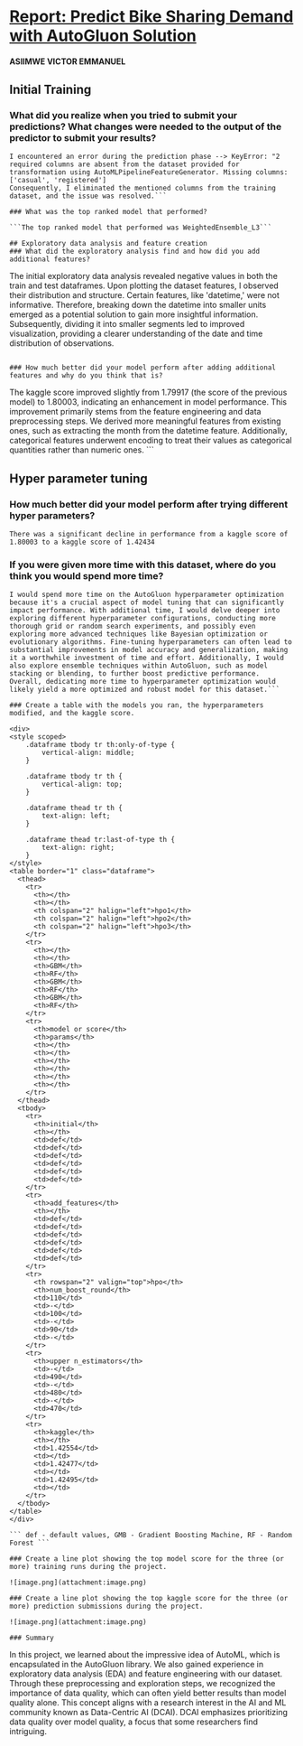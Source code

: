 
# <u>Report: Predict Bike Sharing Demand with AutoGluon Solution</u><br>
#### ASIIMWE VICTOR EMMANUEL

## Initial Training
### What did you realize when you tried to submit your predictions? What changes were needed to the output of the predictor to submit your results?

```
I encountered an error during the prediction phase --> KeyError: "2 required columns are absent from the dataset provided for transformation using AutoMLPipelineFeatureGenerator. Missing columns: ['casual', 'registered']
Consequently, I eliminated the mentioned columns from the training dataset, and the issue was resolved.```

### What was the top ranked model that performed?

```The top ranked model that performed was WeightedEnsemble_L3``` 

## Exploratory data analysis and feature creation
### What did the exploratory analysis find and how did you add additional features?

```
The initial exploratory data analysis revealed negative values in both the train and test dataframes. Upon plotting the dataset features, I observed their distribution and structure. Certain features, like 'datetime,' were not informative. Therefore, breaking down the datetime into smaller units emerged as a potential solution to gain more insightful information. Subsequently, dividing it into smaller segments led to improved visualization, providing a clearer understanding of the date and time distribution of observations. 
```

### How much better did your model perform after adding additional features and why do you think that is?

``` 
The kaggle score improved slightly from 1.79917 (the score of the previous model) to 1.80003, indicating an enhancement in model performance. This improvement primarily stems from the feature engineering and data preprocessing steps. We derived more meaningful features from existing ones, such as extracting the month from the datetime feature. Additionally, categorical features underwent encoding to treat their values as categorical quantities rather than numeric ones. ```

## Hyper parameter tuning
### How much better did your model perform after trying different hyper parameters?

```There was a significant decline in performance from a kaggle score of 1.80003 to a kaggle score of 1.42434```

### If you were given more time with this dataset, where do you think you would spend more time?

```
I would spend more time on the AutoGluon hyperparameter optimization because it's a crucial aspect of model tuning that can significantly impact performance. With additional time, I would delve deeper into exploring different hyperparameter configurations, conducting more thorough grid or random search experiments, and possibly even exploring more advanced techniques like Bayesian optimization or evolutionary algorithms. Fine-tuning hyperparameters can often lead to substantial improvements in model accuracy and generalization, making it a worthwhile investment of time and effort. Additionally, I would also explore ensemble techniques within AutoGluon, such as model stacking or blending, to further boost predictive performance. Overall, dedicating more time to hyperparameter optimization would likely yield a more optimized and robust model for this dataset.```

### Create a table with the models you ran, the hyperparameters modified, and the kaggle score.

<div>
<style scoped>
    .dataframe tbody tr th:only-of-type {
        vertical-align: middle;
    }

    .dataframe tbody tr th {
        vertical-align: top;
    }

    .dataframe thead tr th {
        text-align: left;
    }

    .dataframe thead tr:last-of-type th {
        text-align: right;
    }
</style>
<table border="1" class="dataframe">
  <thead>
    <tr>
      <th></th>
      <th></th>
      <th colspan="2" halign="left">hpo1</th>
      <th colspan="2" halign="left">hpo2</th>
      <th colspan="2" halign="left">hpo3</th>
    </tr>
    <tr>
      <th></th>
      <th></th>
      <th>GBM</th>
      <th>RF</th>
      <th>GBM</th>
      <th>RF</th>
      <th>GBM</th>
      <th>RF</th>
    </tr>
    <tr>
      <th>model or score</th>
      <th>params</th>
      <th></th>
      <th></th>
      <th></th>
      <th></th>
      <th></th>
      <th></th>
    </tr>
  </thead>
  <tbody>
    <tr>
      <th>initial</th>
      <th></th>
      <td>def</td>
      <td>def</td>
      <td>def</td>
      <td>def</td>
      <td>def</td>
      <td>def</td>
    </tr>
    <tr>
      <th>add_features</th>
      <th></th>
      <td>def</td>
      <td>def</td>
      <td>def</td>
      <td>def</td>
      <td>def</td>
      <td>def</td>
    </tr>
    <tr>
      <th rowspan="2" valign="top">hpo</th>
      <th>num_boost_round</th>
      <td>110</td>
      <td>-</td>
      <td>100</td>
      <td>-</td>
      <td>90</td>
      <td>-</td>
    </tr>
    <tr>
      <th>upper n_estimators</th>
      <td>-</td>
      <td>490</td>
      <td>-</td>
      <td>480</td>
      <td>-</td>
      <td>470</td>
    </tr>
    <tr>
      <th>kaggle</th>
      <th></th>
      <td>1.42554</td>
      <td></td>
      <td>1.42477</td>
      <td></td>
      <td>1.42495</td>
      <td></td>
    </tr>
  </tbody>
</table>
</div>

``` def - default values, GMB - Gradient Boosting Machine, RF - Random Forest ```

### Create a line plot showing the top model score for the three (or more) training runs during the project.

![image.png](attachment:image.png)

### Create a line plot showing the top kaggle score for the three (or more) prediction submissions during the project.

![image.png](attachment:image.png)

### Summary

```
In this project, we learned about the impressive idea of AutoML, which is encapsulated in the AutoGluon library. We also gained experience in exploratory data analysis (EDA) and feature engineering with our dataset. Through these preprocessing and exploration steps, we recognized the importance of data quality, which can often yield better results than model quality alone. This concept aligns with a research interest in the AI and ML community known as Data-Centric AI (DCAI). DCAI emphasizes prioritizing data quality over model quality, a focus that some researchers find intriguing.
```
